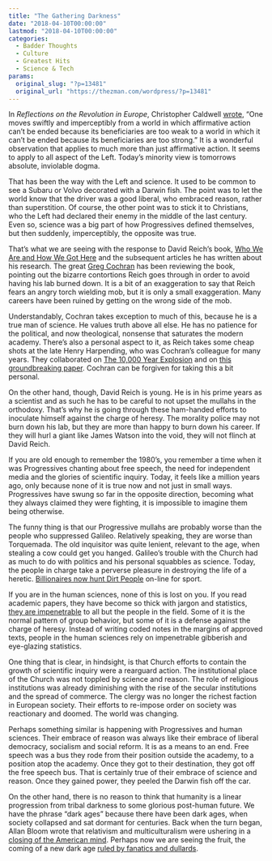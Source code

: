 ```yaml
---
title: "The Gathering Darkness"
date: "2018-04-10T00:00:00"
lastmod: "2018-04-10T00:00:00"
categories:
  - Badder Thoughts
  - Culture
  - Greatest Hits
  - Science & Tech
params:
  original_slug: "?p=13481"
  original_url: "https://thezman.com/wordpress/?p=13481"
---
```


In *Reflections on the Revolution in Europe*, Christopher Caldwell <a
href="https://www.amazon.com/Reflections-Revolution-Europe-Immigration-Islam/dp/0385518269"
rel="noopener" target="_blank">wrote</a>, “One moves swiftly and
imperceptibly from a world in which affirmative action can’t be ended
because its beneficiaries are too weak to a world in which it can’t be
ended because its beneficiaries are too strong.” It is a wonderful
observation that applies to much more than just affirmative action. It
seems to apply to all aspect of the Left. Today’s minority view is
tomorrows absolute, inviolable dogma.

That has been the way with the Left and science. It used to be common to
see a Subaru or Volvo decorated with a Darwin fish. The point was to let
the world know that the driver was a good liberal, who embraced reason,
rather than superstition. Of course, the other point was to stick it to
Christians, who the Left had declared their enemy in the middle of the
last century. Even so, science was a big part of how Progressives
defined themselves, but then suddenly, imperceptibly, the opposite was
true.

That’s what we are seeing with the response to David Reich’s book, [Who
We Are and How We Got
Here](https://www.amazon.com/Who-Are-How-Got-Here/dp/110187032X/) and
the subsequent articles he has written about his research. The great
[Greg Cochran](https://westhunt.wordpress.com/) has been reviewing the
book, pointing out the bizarre contortions Reich goes through in order
to avoid having his lab burned down. It is a bit of an exaggeration to
say that Reich fears an angry torch wielding mob, but it is only a small
exaggeration. Many careers have been ruined by getting on the wrong side
of the mob.

Understandably, Cochran takes exception to much of this, because he is a
true man of science. He values truth above all else. He has no patience
for the political, and now theological, nonsense that saturates the
modern academy. There’s also a personal aspect to it, as Reich takes
some cheap shots at the late Henry Harpending, who was Cochran’s
colleague for many years. They collaborated on [The 10,000 Year
Explosion](https://www.amazon.com/000-Year-Explosion-Civilization-Accelerated/dp/0465020429/) and
on [this groundbreaking
paper](http://web.mit.edu/fustflum/documents/papers/AshkenaziIQ.jbiosocsci.pdf).
Cochran can be forgiven for taking this a bit personal.

On the other hand, though, David Reich is young. He is in his prime
years as a scientist and as such he has to be careful to not upset the
mullahs in the orthodoxy. That’s why he is going through these
ham-handed efforts to inoculate himself against the charge of heresy.
The morality police may not burn down his lab, but they are more than
happy to burn down his career. If they will hurl a giant like James
Watson into the void, they will not flinch at David Reich.

If you are old enough to remember the 1980’s, you remember a time when
it was Progressives chanting about free speech, the need for independent
media and the glories of scientific inquiry. Today, it feels like a
million years ago, only because none of it is true now and not just in
small ways. Progressives have swung so far in the opposite direction,
becoming what they always claimed they were fighting, it is impossible
to imagine them being otherwise.

The funny thing is that our Progressive mullahs are probably worse than
the people who suppressed Galileo. Relatively speaking, they are worse
than Torquemada. The old inquisitor was quite lenient, relevant to the
age, when stealing a cow could get you hanged. Galileo’s trouble with
the Church had as much to do with politics and his personal squabbles as
science. Today, the people in charge take a perverse pleasure in
destroying the life of a heretic. [Billionaires now hunt Dirt
People](https://www.fastcompany.com/40549979/when-jack-dorseys-fight-against-twitter-trolls-got-personal)
on-line for sport.

If you are in the human sciences, none of this is lost on you. If you
read academic papers, they have become so thick with jargon and
statistics, [they are
impenetrable](https://www.nature.com/news/it-s-not-just-you-science-papers-are-getting-harder-to-read-1.21751)
to all but the people in the field. Some of it is the normal pattern of
group behavior, but some of it is a defense against the charge of
heresy. Instead of writing coded notes in the margins of approved texts,
people in the human sciences rely on impenetrable gibberish and
eye-glazing statistics.

One thing that is clear, in hindsight, is that Church efforts to contain
the growth of scientific inquiry were a rearguard action. The
institutional place of the Church was not toppled by science and reason.
The role of religious institutions was already diminishing with the rise
of the secular institutions and the spread of commerce. The clergy was
no longer the richest faction in European society. Their efforts to
re-impose order on society was reactionary and doomed. The world was
changing.

Perhaps something similar is happening with Progressives and human
sciences. Their embrace of reason was always like their embrace of
liberal democracy, socialism and social reform. It is as a means to an
end. Free speech was a bus they rode from their position outside the
academy, to a position atop the academy. Once they got to their
destination, they got off the free speech bus. That is certainly true of
their embrace of science and reason. Once they gained power, they peeled
the Darwin fish off the car.

On the other hand, there is no reason to think that humanity is a linear
progression from tribal darkness to some glorious post-human future. We
have the phrase “dark ages” because there have been dark ages, when
society collapsed and sat dormant for centuries. Back when the turn
began, Allan Bloom wrote that relativism and multiculturalism were
ushering in a [closing of the American
mind](https://www.amazon.com/Closing-American-Mind-Education-Impoverished/dp/1451683200).
Perhaps now we are seeing the fruit, the coming of a new dark age [ruled
by fanatics and
dullards](http://mysite.du.edu/~treddell/3780/Kornbluth_The-Marching-Morons.pdf).
